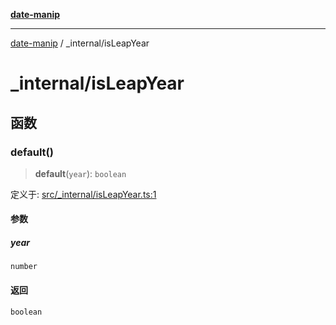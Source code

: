 [**date-manip**](../index.md)

***

[date-manip](../modules.md) / \_internal/isLeapYear

# \_internal/isLeapYear

## 函数

### default()

> **default**(`year`): `boolean`

定义于: [src/\_internal/isLeapYear.ts:1](https://github.com/fengxinming/date-manip/blob/8fccf261c90ecd05d2eaf7f8c5a47a123e2bb753/src/_internal/isLeapYear.ts#L1)

#### 参数

##### year

`number`

#### 返回

`boolean`
